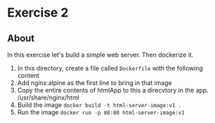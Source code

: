 # Exercise 2

## About

In this exercise let's build a simple web server. Then dockerize it.


1. In this directory, create a file called `Dockerfile` with the following content
2. Add nginx:alpine as the first line to bring in that image
3. Copy the entire contents of htmlApp to this a direcvtory in the app. /usr/share/nginx/html
4. Build the image `docker build -t html-server-image:v1 .`
5. Run the image `docker run -p 80:80 html-server-image:v1`